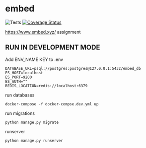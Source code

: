 # embed
![Tests](https://github.com/amirbahador-hub/embed/actions/workflows/tests.yml/badge.svg)
[![Coverage Status](https://coveralls.io/repos/github/amirbahador-hub/embed/badge.svg?branch=main)](https://coveralls.io/github/amirbahador-hub/embed?branch=main)

https://www.embed.xyz/ assignment

## RUN IN DEVELOPMENT MODE
Add ENV_NAME KEY to .env
```
DATABASE_URL=psql://postgres:postgres@127.0.0.1:5432/embed_db
ES_HOST=localhost
ES_PORT=9200
ES_AUTH=""
REDIS_LOCATION=redis://localhost:6379
```
run databases
```
docker-compose -f docker-compse.dev.yml up
```

run migrations
```
python manage.py migrate
```
runserver
```bash
python manage.py runserver
```

